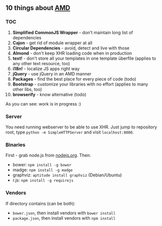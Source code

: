 ## 10 things about [AMD](http://requirejs.org/docs/whyamd.html)

### TOC

1. __Simplified CommonJS Wrapper__ - don't maintain long list of dependencies
2. __Cajon__ - get rid of module wrapper at all
3. __Circular Dependencies__ - avoid, detect and live with those
4. __Almond__ - don't keep XHR loading code when in production
5. __text!__ - don't store all your templates in one template überfile (applies to any other text resource, too)
6. __i18n!__ - localize JS apps right way
7. __jQuery__ - use jQuery in an AMD manner
8. __Packages__ - find the best place for every piece of code (todo)
9. __Bootstrap__ - customize your libraries with no effort (applies to many other libs, too)
10. __browserify__ - know alternative (todo)

As you can see: work is in progress :)

### Server

You need running webserver to be able to use XHR. Just jump to repository root, type `python -m SimpleHTTPServer` and visit `localhost:8000`.

### Binaries

First - grab node.js from [nodejs.org](http://nodejs.org). Then:

* bower: `npm install -g bower`
* madge: `npm install -g madge`
* graphviz: `aptitude install graphviz` (Debian/Ubuntu)
* r.js: `npm install -g requirejs`

### Vendors

If directory contains (can be both):

* `bower.json`, then install vendors with `bower install`
* `package.json`, then install vendors with `npm install`
